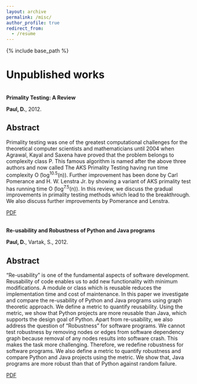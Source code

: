 ```yaml
---
layout: archive
permalink: /misc/
author_profile: true
redirect_from:
  - /resume
---
```


{% include base_path %}

# Unpublished works

<br>
<b>Primality Testing: A Review</b> <br> 

<b>Paul, D.</b>, 2012.

## Abstract
<p>Primality testing was one of the greatest computational challenges for the theoretical computer scientists and mathematicians until 2004 when Agrawal, Kayal and Saxena have proved that the problem belongs to complexity class P. This famous algorithm is named after the above three authors and now called The AKS Primality Testing having run time complexity O ̃(log<sup>10.5</sup>(n)). Further improvement has been done by Carl Pomerance and H. W. Lenstra Jr. by showing a variant of AKS primality test has running time O ̃(log<sup>7.5</sup>(n)). In this review, we discuss the gradual improvements in primality testing methods which lead to the breakthrough. We also discuss further improvements by Pomerance and Lenstra.
 </p>
 
[PDF](https://debdaspaul.github.io/files/primality.pdf)


<br>
<b>Re-usability and Robustness of Python and Java programs</b> <br> 

<b>Paul, D.</b>, Vartak, S., 2012.

## Abstract
<p>“Re-usability” is one of the fundamental aspects of software development. Reusability of code enables us to add new functionality with minimum modifications. A module or class which is reusable reduces the implementation time and cost of maintenance. In this paper we investigate and compare the re-usability of Python and Java programs using graph theoretic approach. We define a metric to quantify reusability. Using the metric, we show that Python projects are more reusable than Java, which supports the design goal of Python. Apart from re-usability, we also address the question of “Robustness” for software programs. We cannot test robustness by removing nodes or edges from software dependency graph because removal of any nodes results into software crash. This makes the task more challenging. Therefore, we redefine robustness for software programs. We also define a metric to quantify robustness and compare Python and Java projects using the metric. We show that, Java programs are more robust than that of Python against random failure.
 </p>
 
[PDF](https://debdaspaul.github.io/files/reusability.pdf)
